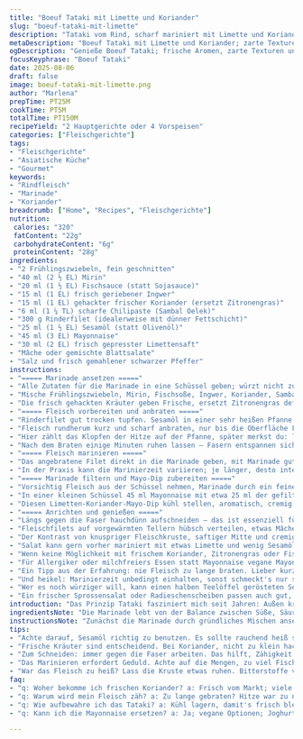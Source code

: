 ```yaml
---
title: "Boeuf Tataki mit Limette und Koriander"
slug: "boeuf-tataki-mit-limette"
description: "Tataki vom Rind, scharf mariniert mit Limette und Koriander, kurz angebraten, innen rare, außen leicht kross. Kombination aus japanisch inspirierten Aromen und frischer südostasiatischer Note. Frische Kräuter ersetzen hier Zitronengras. Angepasste Marinade mit weniger Sojasauce, dafür Fischsoße für mehr Umami. Serviert mit grünem Salat und zitronigen Mayo-Dip. Für alle, die gern Fleisch pur und marinierte Frische mögen."
metaDescription: "Boeuf Tataki mit Limette und Koriander; zarte Texturen und kräftige Aromen; ideal für Fleischliebhaber."
ogDescription: "Genieße Boeuf Tataki; frische Aromen, zarte Texturen und ein lebendiger Dip; perfekt für dein nächstes Dinner."
focusKeyphrase: "Boeuf Tataki"
date: 2025-08-06
draft: false
image: boeuf-tataki-mit-limette.png
author: "Marlena"
prepTime: PT25M
cookTime: PT5M
totalTime: PT150M
recipeYield: "2 Hauptgerichte oder 4 Vorspeisen"
categories: ["Fleischgerichte"]
tags:
- "Fleischgerichte"
- "Asiatische Küche"
- "Gourmet"
keywords:
- "Rindfleisch"
- "Marinade"
- "Koriander"
breadcrumb: ["Home", "Recipes", "Fleischgerichte"]
nutrition: 
 calories: "320"
 fatContent: "22g"
 carbohydrateContent: "6g"
 proteinContent: "28g"
ingredients:
- "2 Frühlingszwiebeln, fein geschnitten"
- "40 ml (2 ½ EL) Mirin"
- "20 ml (1 ½ EL) Fischsauce (statt Sojasauce)"
- "15 ml (1 EL) frisch geriebener Ingwer"
- "15 ml (1 EL) gehackter frischer Koriander (ersetzt Zitronengras)"
- "6 ml (1 ¼ TL) scharfe Chilipaste (Sambal Oelek)"
- "300 g Rinderfilet (idealerweise mit dünner Fettschicht)"
- "25 ml (1 ½ EL) Sesamöl (statt Olivenöl)"
- "45 ml (3 EL) Mayonnaise"
- "30 ml (2 EL) frisch gepresster Limettensaft"
- "Mâche oder gemischte Blattsalate"
- "Salz und frisch gemahlener schwarzer Pfeffer"
instructions:
- "===== Marinade ansetzen ====="
- "Alle Zutaten für die Marinade in eine Schüssel geben; würzt nicht zu salzig - Fischsoße ist sehr intensiv."
- "Mische Frühlingszwiebeln, Mirin, Fischsoße, Ingwer, Koriander, Sambal Oelek und Limettensaft."
- "Die frisch gehackten Kräuter geben Frische, ersetzt Zitronengras definitiv! Nicht hacken zu fein, sonst verliert man Textur."
- "===== Fleisch vorbereiten und anbraten ====="
- "Rinderfilet gut trocken tupfen. Sesamöl in einer sehr heißen Pfanne erhitzen - sichtbar rauchend, aber nicht verbrennen lassen."
- "Fleisch rundherum kurz und scharf anbraten, nur bis die Oberfläche Farbe nimmt, innen roh, rare muss bleiben."
- "Hier zählt das Klopfen der Hitze auf der Pfanne, später merkst du: leises Zischen und braune Kruste."
- "Nach dem Braten einige Minuten ruhen lassen – Fasern entspannen sich so, Fleisch wird zarter."
- "===== Fleisch marinieren ====="
- "Das angebratene Filet direkt in die Marinade geben, mit Marinade gut ummanteln, bedecken. Für mindestens 3 Stunden im Kühlschrank lassen, noch besser über Nacht."
- "In der Praxis kann die Marinierzeit variieren; je länger, desto intensiver die Aromen, aber nicht zu lange, sonst wird die Textur zu weich."
- "===== Marinade filtern und Mayo-Dip zubereiten ====="
- "Vorsichtig Fleisch aus der Schüssel nehmen, Marinade durch ein feines Sieb passieren, um grobe Stücke zu entfernen."
- "In einer kleinen Schüssel 45 ml Mayonnaise mit etwa 25 ml der gefilterten Marinade mischen."
- "Diesen Limetten-Koriander-Mayo-Dip kühl stellen, aromatisch, cremig und leicht säuerlich."
- "===== Anrichten und genießen ====="
- "Längs gegen die Faser hauchdünn aufschneiden – das ist essenziell für Zartheit und Mundgefühl."
- "Fleischfilets auf vorgewärmten Tellern hübsch verteilen, etwas Mâche dazugeben, ein Klecks vom Dip darauf oder daneben setzen."
- "Der Kontrast von knuspriger Fleischkruste, saftiger Mitte und cremiger Mayo ergibt das Erlebnis."
- "Salat kann gern vorher mariniert mit etwas Limette und wenig Sesamöl serviert werden."
- "Wenn keine Möglichkeit mit frischem Koriander, Zitronengras oder Fischsauce besteht, ersetze diese durch 20 ml Sojasauce mit etwas Limettenschale."
- "Für Allergiker oder milchfreiers Essen statt Mayonnaise vegane Mayonnaise benutzen oder Joghurt auf Kokosbasis."
- "Ein Tipp aus der Erfahrung: nie Fleisch zu lange braten. Lieber kurz rausnehmen und ruhen lassen, sonst wird es zäh."
- "Und heikel: Marinierzeit unbedingt einhalten, sonst schmeckt's nur sauer oder passiert das Gegenteil - zu fade."
- "Wer es noch würziger will, kann einen halben Teelöffel gerösteten Sesam drüberstreuen."
- "Ein frischer Sprossensalat oder Radieschenscheiben passen auch gut, wenn man mehr Biss wünscht."
introduction: "Das Prinzip Tataki fasziniert mich seit Jahren: Außen kräftige Röstaromen, innen zarte Rohheit. Der Trick liegt im schnellen Anbraten und ausgiebigen Marinieren. Ich tauschte Zitronengras gegen Koriander und die herkömmliche Sojasauce gegen Fischsauce. Die Aromen werden so vielschichtiger, frischer, ein bisschen herb und leicht scharf durch Sambal Oelek. Ich verzichte auf zu viel Salz, da die Fischsauce bereits intensives Umami liefert. Die Mayo bekommt durch marinierten Limettensaft eine herrlich lebendige Note, die ideal mit dem rauchigen Fleisch harmoniert. Wichtig war mir auch, die Kohlenhydrate zu reduzieren und frische Kräuter einzusetzen. Wer die richtigen Temperaturen erwischt und die Textur der Marinade genau kennt, bekommt einen spannenden Mix aus Japan und Südostasien auf den Teller. Das Gericht funktioniert als Hauptspeise oder feine Vorspeise beim nächsten Dinner."
ingredientsNote: "Die Marinade lebt von der Balance zwischen Süße, Säure und Schärfe. Mirin sorgt für milde Süße ohne zu kleben. Frischer Koriander ersetzt Zitronengras nicht nur aromatisch, sondern macht die Marinade noch lebendiger. Fischsauce bringt Umami rein, aber Vorsicht – nicht zu viel, sonst wird’s zu salzig. Sesamöl gibt ein nussiges Aroma, das in Olivenöl fehlt – Eleganz bei hoher Hitze. Fleisch gut trocken tupfen, sonst gibt es kein schönes Anbratergebnis. Zum Schneiden immer gegen die Faser, sonnst wird das Fleisch zäh. Die Mayonnaise mit Marinade vermischt gibt eine leichte Säure, die Fett ausgleicht. Feine Blattsalate bringen Frische, ersatzweise kleine Minze- oder Rucolablätter. Wer Milchprodukte meidet, sollte Mayonnaise oder Joghurt auf pflanzlicher Basis nutzen. Kurz marinieren geht, aber lange, bis zu 12 Stunden, intensiviert das Aroma deutlich."
instructionsNote: "Zunächst die Marinade durch gründliches Mischen ansetzen, damit sich die Aromen verbinden. Frühlingszwiebeln geben Textur; nicht zu klein schneiden, sonst verliert sich die Frische. Beim Anbraten unbedingt sehr heiße Pfanne verwenden, das Fleisch darf nicht schmoren, sonst wird die Oberfläche fade statt kross. Bräunung einmal kurz, man hört das Zischen, riecht Röstaromen; Farbe kontrollieren, nicht verbrennen. Ruhezeit nach dem Anbraten mindestens 5 Minuten, damit sich Fleisch entspannt und nicht beim Schneiden zu trocken wirkt. Das Marinieren im Kühlschrank ist wichtig, damit das Fleisch nicht gart. Wer Zeit hat, nimmt über Nacht. Marinade abseihen, sonst wird die Sauce zu grob und unangenehm. Mayonnaise mit etwas Marinade cremig rühren, nicht zu flüssig - lieber erst mehr dazugeben. Fleisch hauchdünn schneiden - lieber mit sehr scharfem Messer üben. Zusammen mit Blattsalaten anrichten; Kräuter und Schärfe immer frisch dosieren. Falls die Pfanne doch zu heiß war, lässt man die Kruste kurz ruhen, damit kein Bitter entsteht. Und keine Panik, wenn es beim ersten Mal nicht perfekt aussieht – Geschmack zählt. Übung macht hier den Meister."
tips:
- "Achte darauf, Sesamöl richtig zu benutzen. Es sollte rauchend heiß sein; die Hitze sorgt für eine knusprige Kruste. Zu lang in der Pfanne bedeutet mögliche Zähigkeit. Stress vermeiden."
- "Frische Kräuter sind entscheidend. Bei Koriander, nicht zu klein hacken, sonst verlierst du die Essenz. Für das Marinieren gilt: länger intensiviert den Geschmack; bis zu 12 Stunden empfehlenswert."
- "Zum Schneiden: immer gegen die Faser arbeiten. Das hilft, Zähigkeit zu verhindern. Hauchdünn schneiden. Scharfes Messer dabei, klare Linien und Texturen. Dies verbessert das Essgefühl."
- "Das Marinieren erfordert Geduld. Achte auf die Mengen, zu viel Fischsoße macht’s salzig. Mit limettensaftigen Mayonnaise, den perfekten Dip kreieren. Kühle Lagertemperaturen beachten."
- "War das Fleisch zu heiß? Lass die Kruste etwas ruhen. Bitterstoffe vermeiden. Bei der Marinade, abseihen ist wichtig; grobe Stücke entfernen, um die Textur perfekt zu halten."
faq:
- "q: Woher bekomme ich frischen Koriander? a: Frisch vom Markt; viele Supermärkte. Alternativen; Minze oder Rucola für leichten Geschmack."
- "q: Warum wird mein Fleisch zäh? a: Zu lange gebraten? Hitze war zu niedrig? Kurz anbraten und ruhen lassen. Korpus entspannen ist wichtig."
- "q: Wie aufbewahre ich das Tataki? a: Kühl lagern, damit's frisch bleibt; bis 2 Tage; im Kühlschrank gut verpacken. Alternativen erwägen."
- "q: Kann ich die Mayonnaise ersetzen? a: Ja; vegane Optionen; Joghurt auf Kokosbasis ist eine Alternative. Geschmacklich gut – frischer. Achte auf Textur."

---
```

